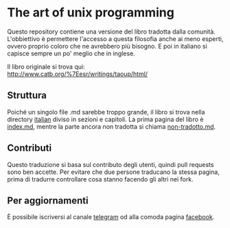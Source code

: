 # The art of unix programming

Questo repository contiene una versione del libro tradotta dalla comunità. L'obbiettivo 
è permettere l'accesso a questa filosofia anche ai meno esperti, ovvero proprio 
coloro che ne avrebbero più bisogno. E poi in italiano si capisce sempre un po' 
meglio che in inglese.

Il libro originale si trova qui: http://www.catb.org/%7Eesr/writings/taoup/html/


## Struttura

Poiché un singolo file .md sarebbe troppo grande, il libro si trova nella directory 
[italian](italian) diviso in sezioni e capitoli. La prima pagina del libro è 
[index.md](italian/index.md), mentre la parte ancora non tradotta si chiama 
[non-tradotto.md](italian/non-tradotto.md).


## Contributi

Questo traduzione si basa sul contributo degli utenti, quindi pull requests sono 
ben accette. Per evitare che due persone traducano la stessa pagina, prima di 
tradurre controllare cosa stanno facendo gli altri nei fork.


## Per aggiornamenti

È possibile iscriversi al canale [telegram](https://telegram.me/matteoalessiocarrara) 
od alla comoda pagina [facebook](https://www.facebook.com/matteoalessiocarrara).

